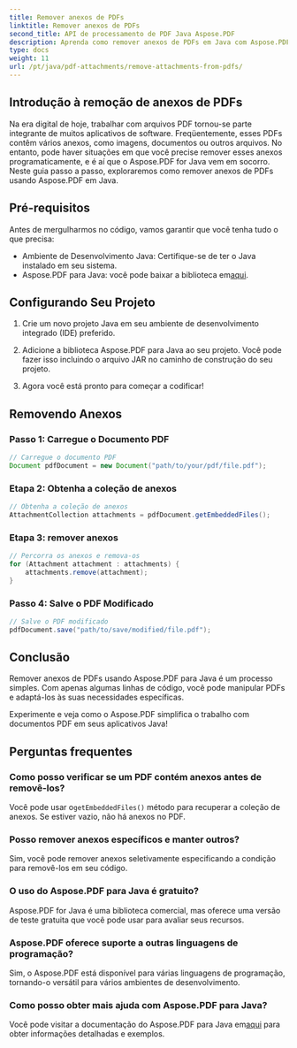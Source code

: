 ```yaml
---
title: Remover anexos de PDFs
linktitle: Remover anexos de PDFs
second_title: API de processamento de PDF Java Aspose.PDF
description: Aprenda como remover anexos de PDFs em Java com Aspose.PDF. Guia passo a passo e código para manipulação de PDF.
type: docs
weight: 11
url: /pt/java/pdf-attachments/remove-attachments-from-pdfs/
---
```


## Introdução à remoção de anexos de PDFs

Na era digital de hoje, trabalhar com arquivos PDF tornou-se parte integrante de muitos aplicativos de software. Freqüentemente, esses PDFs contêm vários anexos, como imagens, documentos ou outros arquivos. No entanto, pode haver situações em que você precise remover esses anexos programaticamente, e é aí que o Aspose.PDF for Java vem em socorro. Neste guia passo a passo, exploraremos como remover anexos de PDFs usando Aspose.PDF em Java.

## Pré-requisitos

Antes de mergulharmos no código, vamos garantir que você tenha tudo o que precisa:

- Ambiente de Desenvolvimento Java: Certifique-se de ter o Java instalado em seu sistema.
-  Aspose.PDF para Java: você pode baixar a biblioteca em[aqui](https://releases.aspose.com/pdf/java/).

## Configurando Seu Projeto

1. Crie um novo projeto Java em seu ambiente de desenvolvimento integrado (IDE) preferido.

2. Adicione a biblioteca Aspose.PDF para Java ao seu projeto. Você pode fazer isso incluindo o arquivo JAR no caminho de construção do seu projeto.

3. Agora você está pronto para começar a codificar!

## Removendo Anexos

### Passo 1: Carregue o Documento PDF

```java
// Carregue o documento PDF
Document pdfDocument = new Document("path/to/your/pdf/file.pdf");
```

### Etapa 2: Obtenha a coleção de anexos

```java
// Obtenha a coleção de anexos
AttachmentCollection attachments = pdfDocument.getEmbeddedFiles();
```

### Etapa 3: remover anexos

```java
// Percorra os anexos e remova-os
for (Attachment attachment : attachments) {
    attachments.remove(attachment);
}
```

### Passo 4: Salve o PDF Modificado

```java
// Salve o PDF modificado
pdfDocument.save("path/to/save/modified/file.pdf");
```

## Conclusão

Remover anexos de PDFs usando Aspose.PDF para Java é um processo simples. Com apenas algumas linhas de código, você pode manipular PDFs e adaptá-los às suas necessidades específicas.

Experimente e veja como o Aspose.PDF simplifica o trabalho com documentos PDF em seus aplicativos Java!

## Perguntas frequentes

### Como posso verificar se um PDF contém anexos antes de removê-los?

 Você pode usar o`getEmbeddedFiles()` método para recuperar a coleção de anexos. Se estiver vazio, não há anexos no PDF.

### Posso remover anexos específicos e manter outros?

Sim, você pode remover anexos seletivamente especificando a condição para removê-los em seu código.

### O uso do Aspose.PDF para Java é gratuito?

Aspose.PDF for Java é uma biblioteca comercial, mas oferece uma versão de teste gratuita que você pode usar para avaliar seus recursos.

### Aspose.PDF oferece suporte a outras linguagens de programação?

Sim, o Aspose.PDF está disponível para várias linguagens de programação, tornando-o versátil para vários ambientes de desenvolvimento.

### Como posso obter mais ajuda com Aspose.PDF para Java?

 Você pode visitar a documentação do Aspose.PDF para Java em[aqui](https://reference.aspose.com/pdf/java/) para obter informações detalhadas e exemplos.